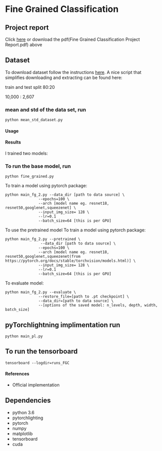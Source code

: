 # Fine Grained Classification

## Project report 

Click [here](https://www.overleaf.com/read/hybjpqspktym) or download the pdf(Fine Grained Classification Project Report.pdf) above


## Dataset
To download dataset follow the instructions [here](). A nice script that simplifies downloading and extracting can be found here: 



train and test split 80:20

  10,000   :  2,607



### mean and std of the data set, run
```
python mean_std_dataset.py

```


#### Usage

#### Results
I trained two models:

### To run the base model, run

```
python fine_grained.py
```

To train a model using pytorch package:
```
python main_fg_2.py --data_dir [path to data source] \
               --epochs=100 \
               --arch [model name eg. resnet18, resnet50,googlenet,squeezenet] \
               --input_img_size= 128 \
               --lr=0.1
               --batch_size=64 [this is per GPU]
```
To use the pretrained model
To train a model using pytorch package:
```
python main_fg_2.py --pretrained \
                --data_dir [path to data source] \
               --epochs=100 \
               --arch [model name eg. resnet18, resnet50,googlenet,squeezenet(from https://pytorch.org/docs/stable/torchvision/models.html)] \
               --input_img_size= 128 \
               --lr=0.1
               --batch_size=64 [this is per GPU]
```



To evaluate model:
```
python main_fg_2.py --evaluate \
               --restore_file=[path to .pt checkpoint] \
               --data_dir=[path to data source] \
               --[options of the saved model: n_levels, depth, width, batch_size]
```


## pyTorchlightning implimentation run

```
python main_pl.py 
```

## To run the tensorboard 

```
tensorboard --logdir=runs_FGC

```



#### References
* Official implementation 




## Dependencies
* python 3.6
* pytorchlighting
* pytorch 
* numpy
* matplotlib
* tensorboard
* cuda

